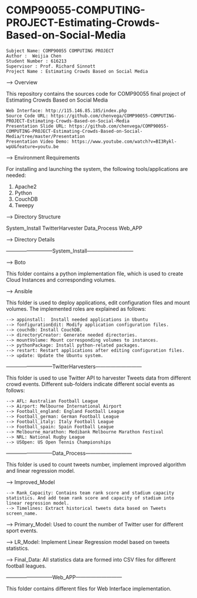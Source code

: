 # COMP90055-COMPUTING-PROJECT-Estimating-Crowds-Based-on-Social-Media

    Subject Name: COMP90055 COMPUTING PROJECT
    Author :  Weijia Chen
    Student Number : 616213
    Supervisor : Prof. Richard Sinnott
    Project Name : Estimating Crowds Based on Social Media

--> Overview 

This repository contains the sources code for COMP90055 final project of Estimating Crowds Based on Social Media

    Web Interface: http://115.146.85.185/index.php
    Source Code URL: https://github.com/chenvega/COMP90055-COMPUTING-PROJECT-Estimating-Crowds-Based-on-Social-Media
    Presentation Slide URL: https://github.com/chenvega/COMP90055-COMPUTING-PROJECT-Estimating-Crowds-Based-on-Social-Media/tree/master/Presentation
    Presentation Video Demo: https://www.youtube.com/watch?v=BI3Rykl-wpU&feature=youtu.be


--> Environment Requirements

For installing and launching the system, the following tools/applications are needed:

1. Apache2
2. Python
3. CouchDB
4. Tweepy


--> Directory Structure

System_Install
TwitterHarvester
Data_Process
Web_APP



--> Directory Details

—————————System_Install—————————

--> Boto

This folder contains a python implementation file, which is used to create Cloud Instances and corresponding volumes.

--> Ansible 

This folder is used to deploy applications, edit configuration files and mount volumes. The implemented roles are explained as follows:

    --> appinstall:  Install needed applications in Ubuntu
    --> fonfigurationEdit: Modify application configuration files.
    --> couchdb: Install CouchDB.
    --> directoryCreator: Generate needed directories.
    --> mountVolume: Mount corresponding volumes to instances.
    --> pythonPackage: Install python-related packages.
    --> restart: Restart applications after editing configuration files.
    --> update: Update the Ubuntu system.

—————————TwitterHarvesters—————————

This folder is used to use Twitter API to harvester Tweets data from different crowd events. Different sub-folders indicate different social events as follows:

    --> AFL: Australian Football League
    --> Airport: Melbourne International Airport
    --> Football_england: England Football League
    --> Football_german: German Football League
    --> Football_italy: Italy Football League
    --> Football_spain: Spain Football League
    --> Melbourne_marathon: Medibank Melbourne Marathon Festival
    --> NRL: National Rugby League
    --> USOpen: US Open Tennis Championships


—————————Data_Process—————————

This folder is used to count tweets number, implement improved algorithm and linear regression model.

--> Improved_Model

    --> Rank_Capacity: Contains team rank score and stadium capacity statistics. And add team rank score and capacity of stadium into linear regression model.
    --> Timelines: Extract historical tweets data based on Tweets screen_name.

--> Primary_Model: Used to count the number of Twitter user for different sport events.

--> LR_Model: Implement Linear Regression model based on tweets statistics.

--> Final_Data: All statistics data are formed into CSV files for different football leagues.

—————————Web_APP—————————

This folder contains different files for Web Interface implementation.

